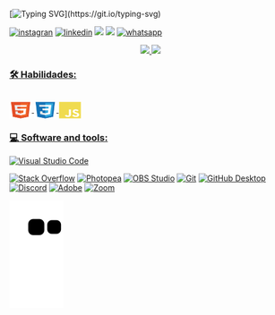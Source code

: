   [![Typing SVG](https://readme-typing-svg.herokuapp.com/?color=yellow-green&size=28&center=true&vCenter=true&width=390&height=50&duration=2000&pause=2000"&lines=Olá,+Sou+André+Rolim+Dias;Estudante+na+área+de;Full+Stack+Developer.)](https://git.io/typing-svg)

[![instagran](https://img.shields.io/badge/Instagram-E4405F.svg?logo=instagram&logoColor=white)](https://instagram.com/andrerolimdias?igshid=YmMyMTA2M2Y=)
[![linkedin](https://img.shields.io/badge/linkedin-0A66C2.svg?logo=linkedin&logoColor=white)](https://www.linkedin.com/in/andre-rolim-dias-69b68b24a/)
<a href = "mailto:andrerolimdias85@gmail.com"><img src="https://img.shields.io/badge/-Gmail-%23333.svg?logo=gmail&logoColor=white" target="_blank"></a>
<a href = "mailto:andrerolimdias_@hotmail.com"><img src="https://img.shields.io/badge/Microsoft_Outlook-0078D4.svg?logo=microsoft-outlook&logoColor=white" target="_blank"></a>
[![whatsapp](https://img.shields.io/badge/WhatsApp-25D366.svg?logo=whatsapp&logoColor=white)](https://wa.me/5511991856590?text=Ol%C3%A1%20sou%20Andre)

<div align="center">
  <a href="https://github.com/AndreRolimDias">
  <img height="180em" src="https://github-readme-stats.vercel.app/api?username=AndreRolimDias&show_icons=true&theme=tokyonight&include_all_commits=true&count_private=true"/>
  <img height="180em" src="https://github-readme-stats.vercel.app/api/top-langs/?username=AndreRolimDias&layout=compact&langs_count=7&theme=tokyonight"/>
</div>
  
  
  ### 🛠️ Habilidades:
  
  
<div style="display: inline_block"><br/>
 <img align="center" alt="Andre-HTML" height="30" width="40" src="https://raw.githubusercontent.com/devicons/devicon/master/icons/html5/html5-original.svg">

<img align="center" alt="Andre-CSS" height="30" width="40" src="https://raw.githubusercontent.com/devicons/devicon/master/icons/css3/css3-original.svg">

<img align="center" alt="Rafa-Js" height="30" width="40" src="https://raw.githubusercontent.com/devicons/devicon/master/icons/javascript/javascript-plain.svg">
  
  ### 💻 Software and tools:
   <a href="#"><img alt="Visual Studio Code" src="https://img.shields.io/badge/Visual%20Studio%20Code-0078d7.svg?logo=visual-studio-code&logoColor=white"></a>
  
 <a href="#"><img alt="Stack Overflow" src="https://img.shields.io/badge/-Stack%20Overflow-FE7A16?logo=stack-overflow&logoColor=white"></a>
 <a href="#"><img alt="Photopea" src="https://img.shields.io/badge/Photopea-18A497?logo=photopea&logoColor=white"></a>
 <a href="#"><img alt="OBS Studio" src="https://img.shields.io/badge/-OBS-302E31?logo=obs-studio&logoColor=white"></a>
 <a href="#"><img alt="Git" src="https://img.shields.io/badge/Git-F05033.svg?logo=git&logoColor=white"></a>
 <a href="#"><img alt="GitHub Desktop" src="https://img.shields.io/badge/GitHub%20Desktop-8034A9.svg?logo=github&logoColor=white"></a>
 <a href="#"><img alt="Discord" src="https://img.shields.io/badge/-Discord-5865F2.svg?logo=discord&logoColor=white"></a>
 <a href="#"><img alt="Adobe" src="https://img.shields.io/badge/Adobe-FF0000.svg?logo=adobe&logoColor=white"></a>
 <a href="#"><img alt="Zoom" src="https://img.shields.io/badge/Zoom-2D8CFF.svg?logo=zoom&logoColor=white"></a>
    
</div>

![snake gif](https://github.com/AndreRolimDias/AndreRolimDias/blob/output/github-contribution-grid-snake.svg)


